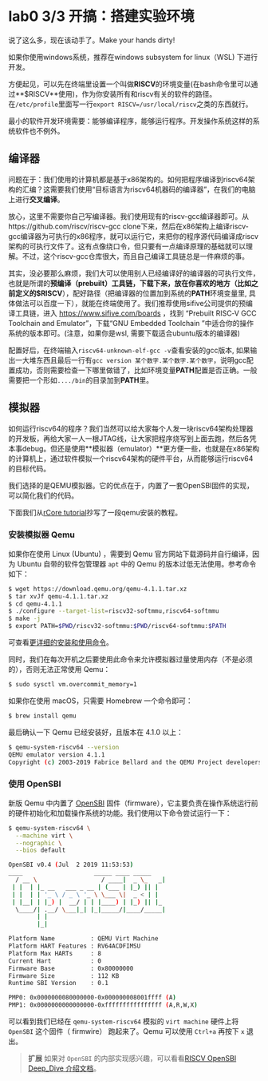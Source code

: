 # lab0  3/3 开搞：搭建实验环境

说了这么多，现在该动手了。Make your hands dirty!

如果你使用windows系统，推荐在windows subsystem for linux（WSL) 下进行开发。

方便起见，可以先在终端里设置一个叫做**RISCV**的环境变量(在bash命令里可以通过**$RISCV**使用)，作为你安装所有和riscv有关的软件的路径。在`/etc/profile`里面写一行`export RISCV=/usr/local/riscv`之类的东西就行。

最小的软件开发环境需要：能够编译程序，能够运行程序。开发操作系统这样的系统软件也不例外。

## 编译器

问题在于：我们使用的计算机都是基于x86架构的。如何把程序编译到riscv64架构的汇编？这需要我们使用“目标语言为riscv64机器码的编译器”，在我们的电脑上进行**交叉编译**。

放心，这里不需要你自己写编译器。我们使用现有的riscv-gcc编译器即可。从https://github.com/riscv/riscv-gcc clone下来，然后在x86架构上编译riscv-gcc编译器为可执行的x86程序，就可以运行它，来把你的程序源代码编译成riscv架构的可执行文件了。这有点像绕口令，但只要有一点编译原理的基础就可以理解。不过，这个riscv-gcc仓库很大，而且自己编译工具链总是一件麻烦的事。

其实，没必要那么麻烦，我们大可以使用别人已经编译好的编译器的可执行文件，也就是所谓的**预编译（prebuilt）**工具链，下载下来，放在你喜欢的地方（比如之前定义的**\$RISCV**），配好路径（把编译器的位置加到系统的**PATH**环境变量里, 具体做法可以百度一下），就能在终端使用了。我们推荐使用sifive公司提供的预编译工具链，进入 https://www.sifive.com/boards ，找到 “Prebuilt RISC‑V GCC Toolchain and Emulator”，下载“GNU Embedded Toolchain ”中适合你的操作系统的版本即可。(注意，如果你是wsl, 需要下载适合ubuntu版本的编译器)

配置好后，在终端输入`riscv64-unknown-elf-gcc -v`查看安装的gcc版本, 如果输出一大堆东西且最后一行有`gcc version 某个数字.某个数字.某个数字`，说明gcc配置成功，否则需要检查一下哪里做错了，比如环境变量**PATH**配置是否正确。一般需要把一个形如`..../bin`的目录加到**PATH**里。 

## 模拟器

如何运行riscv64的程序？我们当然可以给大家每个人发一块riscv64架构处理器的开发板，再给大家一人一根JTAG线，让大家把程序烧写到上面去跑，然后各凭本事debug。但还是使用**模拟器（emulator）**更方便一些，也就是在x86架构的计算机上，通过软件模拟一个riscv64架构的硬件平台，从而能够运行riscv64的目标代码。

我们选择的是QEMU模拟器。它的优点在于，内置了一套OpenSBI固件的实现，可以简化我们的代码。

下面我们从[rCore tutorial](https://rcore-os.github.io/rCore_tutorial_doc/chapter2/part5.html)抄写了一段qemu安装的教程。

### 安装模拟器 Qemu

如果你在使用 Linux (Ubuntu) ，需要到 Qemu 官方网站下载源码并自行编译，因为 Ubuntu 自带的软件包管理器 `apt` 中的 Qemu 的版本过低无法使用。参考命令如下：

```sh
$ wget https://download.qemu.org/qemu-4.1.1.tar.xz
$ tar xvJf qemu-4.1.1.tar.xz
$ cd qemu-4.1.1
$ ./configure --target-list=riscv32-softmmu,riscv64-softmmu
$ make -j
$ export PATH=$PWD/riscv32-softmmu:$PWD/riscv64-softmmu:$PATH
```

可查看[更详细的安装和使用命令][riscv-qemu]。

同时，我们在每次开机之后要使用此命令来允许模拟器过量使用内存（不是必须的），否则无法正常使用 Qemu：

```bash
$ sudo sysctl vm.overcommit_memory=1
```

如果你在使用 macOS，只需要 Homebrew 一个命令即可：

```sh
$ brew install qemu
```

最后确认一下 Qemu 已经安装好，且版本在 4.1.0 以上：

```bash
$ qemu-system-riscv64 --version
QEMU emulator version 4.1.1
Copyright (c) 2003-2019 Fabrice Bellard and the QEMU Project developers
```

### 使用 OpenSBI

新版 Qemu 中内置了 [OpenSBI][opensbi] 固件（firmware），它主要负责在操作系统运行前的硬件初始化和加载操作系统的功能。我们使用以下命令尝试运行一下：

```bash
$ qemu-system-riscv64 \
  --machine virt \
  --nographic \
  --bios default

OpenSBI v0.4 (Jul  2 2019 11:53:53)
____                    _____ ____ _____
  / __ \                  / ____|  _ \_   _|
 | |  | |_ __   ___ _ __ | (___ | |_) || |
 | |  | | '_ \ / _ \ '_ \ \___ \|  _ < | |
 | |__| | |_) |  __/ | | |____) | |_) || |_
  \____/| .__/ \___|_| |_|_____/|____/_____|
        | |
        |_|

Platform Name          : QEMU Virt Machine
Platform HART Features : RV64ACDFIMSU
Platform Max HARTs     : 8
Current Hart           : 0
Firmware Base          : 0x80000000
Firmware Size          : 112 KB
Runtime SBI Version    : 0.1

PMP0: 0x0000000080000000-0x000000008001ffff (A)
PMP1: 0x0000000000000000-0xffffffffffffffff (A,R,W,X)
```

可以看到我们已经在 `qemu-system-riscv64` 模拟的 `virt machine` 硬件上将 `OpenSBI` 这个固件（ firmwire） 跑起来了。Qemu 可以使用 `Ctrl+a` 再按下 `x` 退出。

> **扩展**
> 如果对 `OpenSBI` 的内部实现感兴趣，可以看看[RISCV OpenSBI Deep_Dive 介绍文档][riscv_opensbi_deep_dive]。

[riscv_opensbi_deep_dive]: https://content.riscv.org/wp-content/uploads/2019/06/13.30-RISCV_OpenSBI_Deep_Dive_v5.pdf
[riscv-qemu]: https://github.com/riscv/riscv-qemu/wiki
[opensbi]: https://github.com/riscv/opensbi

